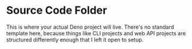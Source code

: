 # Source Code Folder

This is where your actual Deno project will live. There's no standard template
here, because things like CLI projects and web API projects are structured
differently enough that I left it open to setup.
